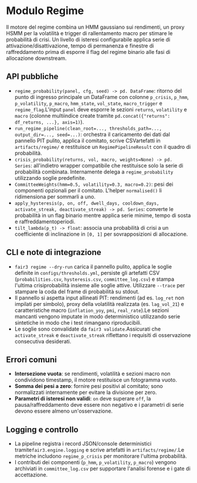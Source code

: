 # Modulo Regime

Il motore del regime combina un HMM gaussiano sui rendimenti, un proxy HSMM per la volatilità e trigger di rallentamento macro
per stimare le probabilità di crisi. Un livello di isteresi
configurabile applica serie di attivazione/disattivazione, tempo di permanenza e finestre di raffreddamento prima di esporre il flag del regime binario
alle fasi di allocazione downstream.

## API pubbliche
- `regime_probability(panel, cfg, seed) -> pd. DataFrame`: ritorno del punto di ingresso principale
  un DataFrame con colonne `p_crisis`, `p_hmm`, `p_volatility`, `p_macro`,
  `hmm_state`, `vol_state`, `macro_trigger` e `regime_flag`.L'input `panel`
  deve esporre le sezioni `returns`, `volatility` e `macro` (colonne multiindice
  create tramite `pd.concat({"returns": df_returns, ...}, axis=1)`).
- `run_regime_pipeline(clean_root=..., thresholds_path=..., output_dir=..., seed=...)`:
  orchestra il caricamento dei dati dal pannello PIT pulito, applica il comitato, scrive
  CSVartefatti in `artifacts/regime/` e restituisce un `RegimePipelineResult` con
  il quadro di probabilità.
- `crisis_probability(returns, vol, macro, weights=None) -> pd. Series`: all'indietro
  wrapper compatibile che restituisce solo la serie di probabilità combinata. Internamente
  delega a `regime_probability` utilizzando soglie predefinite.
- `CommitteeWeights(hmm=0.5, volatility=0.3, macro=0.2)`: pesi dei componenti opzionali
  per il comitato. L'helper `normalised()` li ridimensiona per sommarli a uno.
- `apply_hysteresis(p, on, off, dwell_days, cooldown_days, activate_streak,
  deactivate_streak) -> pd. Series`: converte le probabilità in un flag binario mentre
  applica serie minime, tempo di sosta e raffreddamentoperiodi.
- `tilt_lambda(p_t) -> float`: associa una probabilità di crisi a un coefficiente di inclinazione in
  `[0, 1]` per sovrapposizioni di allocazione.

## CLI e note di integrazione
- `fair3 regime --dry-run` carica il pannello pulito, applica le soglie definite in
  `configs/thresholds.yml`, persiste gli artefatti CSV (`probabilities.csv`,
  `hysteresis.csv`, `committee_log.csv`) e stampa l'ultima crisiprobabilità
  insieme alle soglie attive. Utilizzare `--trace` per stampare la coda del frame di probabilità
  su stdout.
- Il pannello si aspetta input allineati PIT: rendimenti (ad es. `log_ret` non impilati per simbolo),
  proxy della volatilità realizzata (es. `lag_vol_21`) e caratteristiche macro (`inflation_yoy`,
  `pmi`, `real_rate`).Le sezioni mancanti vengono imputate in modo deterministico utilizzando
  serie sintetiche in modo che i test rimangano riproducibili.
- Le soglie sono convalidate da `fair3 validate`.Assicurati che `activate_streak` e
  `deactivate_streak` riflettano i requisiti di osservazione consecutiva desiderati.

## Errori comuni
- **Intersezione vuota**: se rendimenti, volatilità e sezioni macro non condividono
  timestamp, il motore restituisce un fotogramma vuoto.
- **Somma dei pesi a zero**: fornire pesi positivi al comitato; sono normalizzati
  internamente per evitare la divisione per zero.
- **Parametri di isteresi non validi**: `on` deve superare `off`, la pausa/raffreddamento deve essere
  non negativo e i parametri di serie devono essere almeno un'osservazione.

## Logging e controllo
- La pipeline registra i record JSON/console deterministici tramite`fair3.engine.logging` e
  scrive artefatti in `artifacts/regime/`.Le metriche includono `regime_p_crisis` per monitorare
  l'ultima probabilità.
- I contributi dei componenti (`p_hmm`, `p_volatility`, `p_macro`) vengono archiviati in
  `committee_log.csv` per supportare l'analisi forense e i gate di accettazione.
